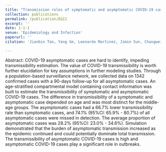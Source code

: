 ```yaml
---
title: "Transmission roles of symptomatic and asymptomatic COVID-19 cases: a modeling study"
collection: publications
permalink: /publication/E&I1
excerpt: ''
date: 1-1-1
venue: 'Epidemiology and Infection'
paperurl: ''
citation: 'Jianbin Tan, Yang Ge, Leonardo Martinez, Jimin Sun, Changwei Li, Adrianna Westbrook, Enfu Chen, Jinren Pan, Yang Li, Wei Cheng, Feng Ling, Zhiping Chen, Ye Shen, and Hui Huang,  Transmission roles of symptomatic and asymptomatic COVID-19 cases: a modeling study, Epidemiology and Infection, to appear'

---
```

Abstract: COVID-19 asymptomatic cases are hard to identify, impeding transmissibility estimation. The value of COVID-19 transmissibility is worth further elucidation for key assumptions in further modeling studies. Through a population-based surveillance network, we collected data on 1342 confirmed cases with a 90-days follow-up for all asymptomatic cases. An age-stratified compartmental model containing contact information was built to estimate the transmissibility of symptomatic and asymptomatic COVID-19 cases. The difference in transmissibility of a symptomatic and asymptomatic case depended on age and was most distinct for the middle-age groups. The asymptomatic cases had a 66.7$\%$ lower transmissibility rate than symptomatic cases, and 74.1$\%$ (95$\%$CI: 65.9$\%$ - 80.7$\%$) of all asymptomatic cases were missed in detection. The average proportion of asymptomatic cases was 28.2$\%$ (95$\%$CI: 23.0$\%$ - 34.6$\%$). Simulation demonstrated that the burden of asymptomatic transmission increased as the epidemic continued and could potentially dominate total transmission. The transmissibility of asymptomatic COVID-19 cases is high and asymptomatic COVID-19 cases play a significant role in outbreaks.  


